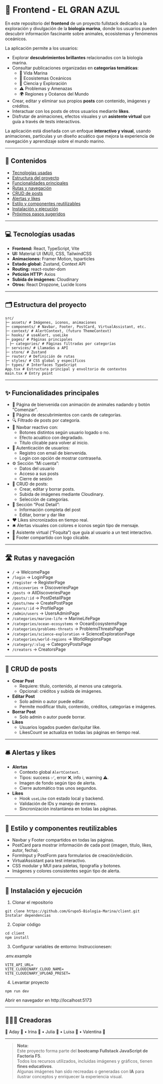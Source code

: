 # 🐬 Frontend - EL GRAN AZUL
 
En este repositorio del **frontend** de un proyecto fullstack dedicado a la exploración y divulgación de la **biología marina**, donde los usuarios pueden descubrir información fascinante sobre animales, ecosistemas y fenómenos oceánicos.  

La aplicación permite a los usuarios:  
- Explorar **descubrimientos brillantes** relacionados con la biología marina.  
- Consultar publicaciones organizadas en **categorías temáticas**:  
  - 🐠 Vida Marina  
  - 🌊 Ecosistemas Oceánicos  
  - 🔬 Ciencia y Exploración  
  - ⚠️ Problemas y Amenazas  
  - 🌍 Regiones y Océanos del Mundo  
- Crear, editar y eliminar sus propios **posts** con contenido, imágenes y créditos.  
- Interactuar con los posts de otros usuarios mediante **likes**.  
- Disfrutar de animaciones, efectos visuales y un **asistente virtual** que guía a través de tests interactivos.  

La aplicación está diseñada con un enfoque **interactivo y visual**, usando animaciones, partículas y un diseño acuático que mejora la experiencia de navegación y aprendizaje sobre el mundo marino.

---

## 📑 Contenidos

- [Tecnologías usadas](#-tecnologías-usadas)
- [Estructura del proyecto](#-estructura-del-proyecto)
- [Funcionalidades principales](#-funcionalidades-principales)
- [Rutas y navegación](#-rutas-y-navegación)
- [CRUD de posts](#-crud-de-posts)
- [Alertas y likes](#-alertas-y-likes)
- [Estilo y componentes reutilizables](#-estilo-y-componentes-reutilizables)
- [Instalación y ejecución](#-instalación-y-ejecución)
- [Próximos pasos sugeridos](#-próximos-pasos-sugeridos)

---

## 💻 Tecnologías usadas

- **Frontend:** React, TypeScript, Vite  
- **UI:** Material UI (MUI), CSS, TailwindCSS  
- **Animaciones:** Framer Motion, tsparticles  
- **Estado global:** Zustand, Context API  
- **Routing:** react-router-dom  
- **Petición HTTP:** Axios  
- **Subida de imágenes:** Cloudinary  
- **Otros:** React Dropzone, Lucide Icons

---

## 🗂 Estructura del proyecto
```
src/
├─ assets/ # Imágenes, iconos, animaciones
├─ components/ # Navbar, Footer, PostCard, VirtualAssistant, etc.
├─ context/ # AlertContext, (futuro ThemeContext)
├─ hooks/ # useAlert, useLike
├─ pages/ # Páginas principales
│ ├─ categories/ # Páginas filtradas por categorías
├─ services/ # Llamadas a API
├─ store/ # Zustand
├─ router/ # Definición de rutas
├─ styles/ # CSS global y específicos
├─ types/ # Interfaces TypeScript
App.tsx # Estructura principal y envoltorio de contextos
main.tsx # Entry point

```

---

## ✨ Funcionalidades principales

- 🐠 Página de bienvenida con animación de animales nadando y botón "Comenzar".
- 🌊 Página de descubrimientos con cards de categorías.
- 🔍 Filtrado de posts por categoría.
- 🧭 Navbar reactivo con:
  - Botones distintos según usuario logado o no.
  - Efecto acuático con degradado.
  - Título clicable para volver al inicio.
- 👤 Autenticación de usuarios:
  - Registro con email de bienvenida.
  - Login con opción de mostrar contraseña.
- ⚙️ Sección “Mi cuenta”:
  - Datos del usuario
  - Acceso a sus posts
  - Cierre de sesión
- 📝 CRUD de posts:
  - Crear, editar y borrar posts.
  - Subida de imágenes mediante Cloudinary.
  - Selección de categorías.
- 🔎 Sección “Post Detail”:
  - Información completa del post
  - Editar, borrar y dar like
- ❤️ Likes sincronizados en tiempo real.
- 🛎 Alertas visuales con colores e iconos según tipo de mensaje.
- 🐧 Asistente virtual (“Foquita”) que guía al usuario a un test interactivo.
- 📌 Footer compartido con logo clicable.

---

## 🛣 Rutas y navegación

- `/` → WelcomePage
- `/login` → LoginPage
- `/register` → RegisterPage
- `/discoveries` → DiscoveriesPage
- `/posts` → AllDiscoveriesPage
- `/posts/:id` → PostDetailPage
- `/posts/new` → CreatePostPage
- `/users/:id` → ProfilePage
- `/admin/users` → UsersAdminPage
- `/categories/marine-life` → MarineLifePage
- `/categories/ocean-ecosystems` → OceanEcosystemsPage
- `/categories/problems-threats` → ProblemsThreatsPage
- `/categories/science-exploration` → ScienceExplorationPage
- `/categories/world-regions` → WorldRegionsPage
- `/category/:slug` → CategoryPostsPage
- `/creators` → CreatorsPage

---

## 📝 CRUD de posts

- **Crear Post**
  - Requiere: título, contenido, al menos una categoría.
  - Opcional: créditos y subida de imágenes.
- **Editar Post**
  - Solo admin o autor puede editar.
  - Permite modificar título, contenido, créditos, categorías e imágenes.
- **Borrar Post**
  - Solo admin o autor puede borrar.
- **Likes**
  - Usuarios logados pueden dar/quitar like.
  - LikesCount se actualiza en todas las páginas en tiempo real.

---

## 🛎 Alertas y likes

- **Alertas**
  - Contexto global `AlertContext`.
  - Tipos: success ✅, error ❌, info ℹ️, warning ⚠️.
  - Imagen de fondo según tipo de alerta.
  - Cierre automático tras unos segundos.
- **Likes**
  - Hook `useLike` con estado local y backend.
  - Validación de IDs y manejo de errores.
  - Sincronización instantánea en todas las páginas.

---

## 🎨 Estilo y componentes reutilizables

- Navbar y Footer compartidos en todas las páginas.
- PostCard para mostrar información de cada post (imagen, título, likes, autor, fecha).
- FormInput y PostForm para formularios de creación/edición.
- VirtualAssistant para test interactivo.
- CSS modular y MUI para paletas, tipografía y botones.
- Imágenes y colores consistentes según tipo de alerta.

---

## 🚀 Instalación y ejecución

1. Clonar el repositorio
```
git clone https://github.com/Grupo5-Biologia-Marina/client.git
Instalar dependencias
```

2. Copiar código
```
cd client
npm install
```
3. Configurar variables de entorno:
Instruccionesen:

.env.example
```
VITE_API_URL=
VITE_CLOUDINARY_CLOUD_NAME=
VITE_CLOUDINARY_UPLOAD_PRESET=
```
4. Levantar proyecto

```
npm run dev
```
Abrir en navegador en http://localhost:5173

---
## 👩🏻‍💻​ Creadoras

🚢 Aday 🦈 • Irina 🐙 • Julia 🐠 • Luisa 🐬 • Valentina 🐡

---

> **Nota:**  
> Este proyecto forma parte del **bootcamp Fullstack JavaScript de Factoria F5**.  
> Todos los recursos utilizados, incluidas imágenes y gráficos, tienen **fines educativos**.  
> Algunas imágenes han sido recreadas o generadas con **IA** para ilustrar conceptos y enriquecer la experiencia visual.




